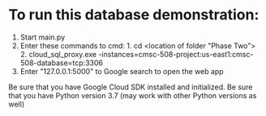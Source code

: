 # To run this database demonstration:
  1. Start main.py
  2. Enter these commands to cmd:
    1. cd <location of folder "Phase Two">
    2. cloud_sql_proxy.exe -instances=cmsc-508-project:us-east1:cmsc-508-database=tcp:3306
  3. Enter "127.0.0.1:5000" to Google search to open the web app
    
Be sure that you have Google Cloud SDK installed and initialized.
Be sure that you have Python version 3.7 (may work with other Python versions as well)
